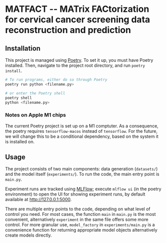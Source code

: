 # MATFACT -- MATrix FACtorization for cervical cancer screening data reconstruction and prediction

## Installation
This project is managed using [Poetry](https://python-poetry.org/).
To set it up, you must have Poetry installed.
Then, navigate to the project root directory, and run `poetry install`.

```python
# To run programs, either do so through Poetry
poetry run python <filename.py>

# or enter the Poetry shell
poetry shell
python <filename.py>
```

### Notes on Apple M1 chips
The current Poetry project is set up on a M1 comptuter.
As a consequence, the poetry requires `tensorflow-macos` instead of `tensorflow`.
For the future, we will change this to be a conditional dependency, based on the system it is installed on.

## Usage
The project consists of two main components: data generation (`datasets/`) and the model itself (`experiments/`).
To run the code, the main entry point is `main.py`.

Experiment runs are tracked using [MLFlow](https://mlflow.org/); execute `mlflow ui` (in the poetry environment) to open the UI for showing experiment runs, by default available at http://127.0.0.1:5000.

There are multiple entry points to the code, depending on what level of control you need.
For most cases, the function `main` in `main.py` is the most convenient, alternatively `experiment` in the same file offers some more control.
For more granular use, `model_factory` in `experiments/main.py` is a convenience function for returning appropriate model objects alternatively create models directly.
